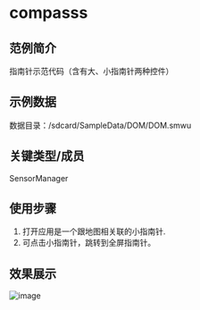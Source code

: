 # compasss

## 范例简介

指南针示范代码（含有大、小指南针两种控件）

## 示例数据

数据目录：/sdcard/SampleData/DOM/DOM.smwu

## 关键类型/成员

SensorManager


## 使用步骤

1. 打开应用是一个跟地图相关联的小指南针.
2. 可点击小指南针，跳转到全屏指南针。

## 效果展示

![image](Compass.gif)
